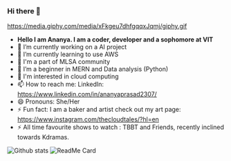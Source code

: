### Hi there 👋

<!--
**ananyap18/ananyap18** is a ✨ _special_ ✨ repository because its `README.md` (this file) appears on your GitHub profile. -->

https://media.giphy.com/media/xFkgeu7dhfgqqxJqmj/giphy.gif
- **Hello I am Ananya. I am a coder, developer and a sophomore at VIT**
- 🔭 I’m currently working on a AI project
- 🌱 I’m currently learning to use AWS
- 👯 I'm a part of MLSA community
- 🤔 I’m a beginner in MERN and Data analysis (Python)
- 💬 I'm interested in cloud computing
- 📫 How to reach me: LinkedIn: https://www.linkedin.com/in/ananyaprasad2307/
- 😄 Pronouns: She/Her
- ⚡ Fun fact: I am a baker and artist check out my art page: https://www.instagram.com/thecloudtales/?hl=en
- ⚡ All time favourite shows to watch : TBBT and Friends, recently inclined towards Kdramas.

![Github stats](https://github-readme-stats.vercel.app/api?username=ananyap18)
![ReadMe Card](https://github-readme-stats.vercel.app/api/pin/?username=ananyap18&repo=ananyap18)
